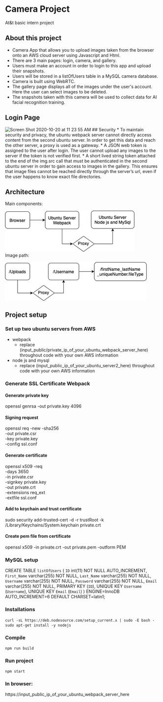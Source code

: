 # Camera Project
At&t basic intern project
## About this project
* Camera App that allows you to upload images taken from the browser onto an AWS cloud server using Javascript and Html.
* There are 3 main pages: login, camera, and gallery.
* Users must make an account in order to login to this app and upload their snapshots.
* Users will be stored in a listOfUsers table in a MySQL camera database.
* Camera is built using WebRTC.
* The gallery page displays all of the images under the user's account. Here the user can select images to be deleted.
* The snapshots taken with this camera will be used to collect data for AI facial recognition training.
## Login Page
<img width="508" alt="Screen Shot 2020-10-20 at 11 23 55 AM" src="https://user-images.githubusercontent.com/69057964/104542147-f708e780-55f0-11eb-95dd-fe3a193db5af.png">
## Security
* To maintain security and privacy, the ubuntu webpack server cannot directly access content from the second ubuntu server. In order to get this data and reach the other server, a proxy is used as a gateway.
* A JSON web token is assigned to the user after login. The user cannot upload any images to the server if the token is not verified first.
* A short lived string token attached to the end of the img.src call that must be authenticated in the second ubuntu server in order to gain access to images in the gallery. This ensures that image files cannot be reached directly through the server’s url, even if the user happens to know exact file directories. 

## Architecture
Main components:  
  
![Diagram](https://github.com/maggiezhou06/camera/blob/master/ubuntu_webpack_server/architecture.png)  
Image path:  
  
![Diagram](https://github.com/maggiezhou06/camera/blob/master/ubuntu_webpack_server/image_path.png)


## Project setup

### Set up two ubuntu servers from AWS
* webpack
  * replace (input_public/private_ip_of_your_ubuntu_webpack_server_here) throughout code with your own AWS information
* node js and mysql
  * replace (input_public_ip_of_your_ubuntu_server2_here) throughout code with your own AWS information

### Generate SSL Certificate Webpack
#### Generate private key
openssl genrsa -out private.key 4096
#### Signing request
openssl req -new -sha256 \
    -out private.csr \
    -key private.key \
    -config ssl.conf 
#### Generate certificate
openssl x509 -req \
    -days 3650 \
    -in private.csr \
    -signkey private.key \
    -out private.crt \
    -extensions req_ext \
    -extfile ssl.conf
#### Add to keychain and trust certificate
sudo security add-trusted-cert -d -r trustRoot -k /Library/Keychains/System.keychain private.crt
#### Create pem file from certificate
openssl x509 -in private.crt -out private.pem -outform PEM

### MySQL setup
CREATE TABLE `listOfUsers` (
  `ID` int(11) NOT NULL AUTO_INCREMENT,
  `First_Name` varchar(255) NOT NULL,
  `Last_Name` varchar(255) NOT NULL,
  `Username` varchar(255) NOT NULL,
  `Password` varchar(255) NOT NULL,
  `Email` varchar(255) NOT NULL,
  PRIMARY KEY (`ID`),
  UNIQUE KEY `Username` (`Username`),
  UNIQUE KEY `Email` (`Email`)
) ENGINE=InnoDB AUTO_INCREMENT=6 DEFAULT CHARSET=latin1;


### Installations
```
curl -sL https://deb.nodesource.com/setup_current.x | sudo -E bash - sudo apt-get install -y nodejs
```
### Compile
```
npm run build
```
### Run project
```
npm start
```
### In browser:
https://input_public_ip_of_your_ubuntu_webpack_server_here
